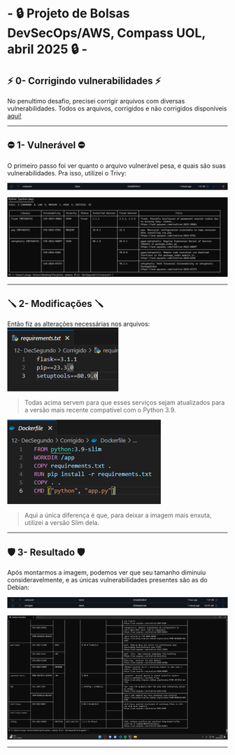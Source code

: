 # - 🔒 Projeto de Bolsas DevSecOps/AWS,  Compass UOL, abril 2025 🔒 -

## ⚡ 0- Corrigindo vulnerabilidades ⚡
No penultimo desafio, precisei corrigir arquivos com diversas vulnerabilidades. Todos os arquivos, corrigidos e não corrigidos disponíveis [aqui!](https://github.com/JorgeAntero/Compass-Uol-Desafio-2-Docker/tree/main/Desafios/Arquivos%20utilizados/Desafio%2012) 

---
## ⛔ 1- Vulnerável ⛔
O primeiro passo foi ver quanto o arquivo vulnerável pesa, e quais são suas vulnerabilidades. Pra isso, utilizei o Trivy:

![Primeiro print](/Desafios/Prints/12.1.png)  

![Segundo print](/Desafios/Prints/12.2.png)  

---
## 🪛 2- Modificações 🪛
Então fiz as alterações necessárias nos arquivos:  
![Terceiro print](/Desafios/Prints/12.3.png)  
>Todas acima servem para que esses serviços sejam atualizados para a versão mais recente compatível com o Python 3.9.  

![Quarto print](/Desafios/Prints/12.4.png)  
>Aqui a única diferença é que, para deixar a imagem mais enxuta, utilizei a versão Slim dela.

---
## 🛡️ 3- Resultado 🛡️
Após montarmos a imagem, podemos ver que seu tamanho diminuiu consideravelmente, e as únicas vulnerabilidades presentes são as do Debian:  

![Quinto print](/Desafios/Prints/12.5.png)  

![Sexto print](/Desafios/Prints/12.6.png)

---
